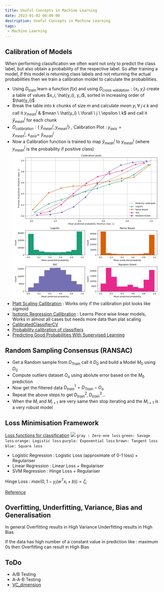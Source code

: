 ```yaml
---
title: Useful Concepts in Machine Learning
date: 2023-01-02 00:00:00
description: Useful Concepts in Machine Learning
tags: 
 - Machine Learning
---
```


## Calibration of Models
When performing classification we often want not only to predict the class label, but also obtain a probability of the respective label. So after training a model, if this model is  returning class labels and not returning the actual probabilities then we train a calibration moldel to calculate the probabilities.
- Using $D_{train}$ learn a function $f(x)$ and using $D_{cross \ validation}: \{x_i, y_i\}$  create a table of values  $x_i, \hat{y_i}, y_i$, sorted in increasing order of $\hat{y_i}$ 
- Break the table into $k$ chunks of size $m$ and calculate $mean \  y_i \ \forall \ j \ \epsilon \  k$  and call it  ${y_{mean}^j}$ & $mean \  \hat{y_i} \ \forall \ j \ \epsilon \  k$  and call it  ${\hat{y}_{mean}^j}$ for each chunk
- $D_{calibration} : \{\ \hat{y}_{mean}^j, y_{mean}^j \}$ , Calibration Plot :  $y_{axis}  =  y_{mean}^j, \  x_{axis} = \ \hat{y}_{mean}^j$
- Now a Calibration function is trained to map  $\hat{y}_{mean}^j$ to $y_{mean}^j$ (where  $y_{mean}^j$ is the probability if positive class)
	  ![calibration_plot](/Assets/img/calibration_plot.png)
- [Platt Scaling Callibration](https://en.wikipedia.org/wiki/Platt_scaling) : Works only if the calibration plot looks like sigmoid
- [Isotonic Regression Callibration](http://scikit-learn.org/stable/modules/isotonic.html) : Learns Piece wise linear models, Works in almost all cases but needs more data than plat scaling
- [CalibratedClassifierCV](http://scikit-learn.org/stable/modules/generated/sklearn.calibration.CalibratedClassifierCV.html) 
- [Probability calibration of classifiers](http://scikit-learn.org/stable/auto_examples/calibration/plot_calibration.html#sphx-glr-auto-examples-calibration-plot-calibration-py)
- [Predicting Good Probabilities With Supervised Learning](https://www.cs.cornell.edu/~alexn/papers/calibration.icml05.crc.rev3.pdf)

## Random Sampling Consensus (RANSAC)
- Get a Random sample from $D_{Train}$  call it $D_0$ and build a Model $M_0$ using $D_0$
- Compute outliers dataset $O_o$ using abolute error based on the $M_0$ prediction 
- Now get the filtered data $D_{train}^1 = D_{Train} - O_o$
- Repeat the above steps to get $D_{train}^2, D_{train}^3 ...$
- When the $M_i$ and $M_{i+1}$ are very same then stop iterating and the $M_{i+1}$ is a very robust model


## Loss Minimisation Framework

[Loss functions for classification](https://en.wikipedia.org/wiki/Loss_functions_for_classification)
![](loss_functions_for_classification.png)
`gray : Zero-one loss`
`green: Savage loss`
`orange: Logistic loss`
`purple: Exponential loss`
`brown: Tangent loss`
`blue: Square loss`

- Logistic  Regression : Logistic Loss (approximate of 0-1 loss) + Regulariser
- Linear  Regression : Linear Loss + Regulariser
- SVM  Regression : Hinge Loss + Regulariser

Hinge Loss  :   $max(0, 1- y_i(w^Tx_i+b)) = \zeta_i$  

[Reference](https://svivek.com/teaching/lectures/slides/loss-minimization/loss-minimization.pdf)


## Overfitting, Underfitting, Variance, Bias and Generalisation
In general
	Overfitting results in High Variance 
	Underfitting results in High Bias

If the data has high number of a constant value in prediction like : maximum 0s 
then 
	Overfitting can result in High Bias



## ToDo
- A/B Testing
- A-A-B Testing
- [VC_dimension]([https://en.wikipedia.org/wiki/VC_dimension](https://en.wikipedia.org/wiki/VC_dimension))